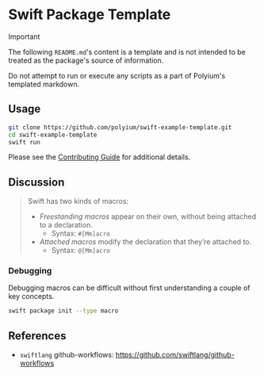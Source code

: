 # Swift Package Template

> [!IMPORTANT]  
> The following `README.md`'s content is a template and is not intended
> to be treated as the package's source of information.
>
> Do not attempt to run or execute any scripts as a part
> of Polyium's templated markdown.

## Usage

```bash
git clone https://github.com/polyium/swift-example-template.git
cd swift-example-template
swift run
```

Please see the [Contributing Guide](./CONTRIBUTING.md) for additional details.

## Discussion

> Swift has two kinds of macros:
> - *Freestanding macros* appear on their own, without being attached to a declaration.
>   - Syntax: `#[Mm]acro`
> - *Attached macros* modify the declaration that they’re attached to.
>   - Syntax: `@[Mm]acro`

### Debugging

Debugging macros can be difficult without first understanding a couple of key concepts.

```bash
swift package init --type macro
```

## References

- `swiftlang` github-workflows: https://github.com/swiftlang/github-workflows


